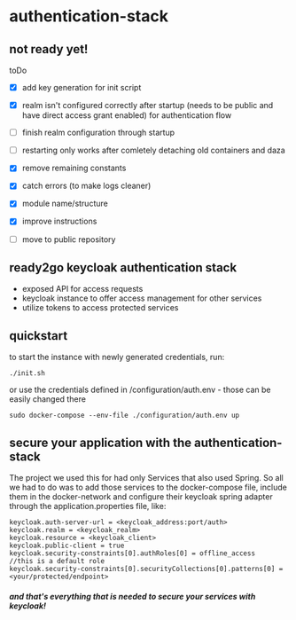 # authentication-stack
## not ready yet!
toDo
- [x] add key generation for init script
- [x] realm isn't configured correctly after startup (needs to be public and have direct access grant enabled) for authentication flow
- [ ] finish realm configuration through startup
- [ ] restarting only works after comletely detaching old containers and daza
- [x] remove remaining constants 
- [x] catch errors (to make logs cleaner)
- [x] module name/structure
- [x] improve instructions
- [ ] move to public repository


## ready2go keycloak authentication stack
- exposed API for access requests
- keycloak instance to offer access management for other services
- utilize tokens to access protected services

## quickstart
to start the instance with newly generated credentials, run:

    ./init.sh

or use the credentials defined in /configuration/auth.env - those can be easily changed there

    sudo docker-compose --env-file ./configuration/auth.env up

## secure your application with the authentication-stack

The project we used this for had only Services that also used Spring. 
So all we had to do was to add those services to the docker-compose file, 
include them in the docker-network and configure
their keycloak spring adapter through the application.properties file, like:              

    keycloak.auth-server-url = <keycloak_address:port/auth>
    keycloak.realm = <keycloak_realm>
    keycloak.resource = <keycloak_client>
    keycloak.public-client = true
    keycloak.security-constraints[0].authRoles[0] = offline_access    //this is a default role
    keycloak.security-constraints[0].securityCollections[0].patterns[0] = <your/protected/endpoint>
    

#### *and that's everything that is needed to secure your services with keycloak!*
